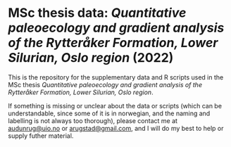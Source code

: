# MSc thesis data: _Quantitative paleoecology and gradient analysis of the Rytteråker Formation, Lower Silurian, Oslo region_ (2022)
This is the repository for the supplementary data and R scripts used in the MSc thesis _Quantitative paleoecology and gradient analysis of the Rytteråker Formation, Lower Silurian, Oslo region_.

If something is missing or unclear about the data or scripts (which can be understandable, since some of it is in norwegian, and the naming and labelling is not always too thorough), please contact me at audunrug@uio.no or arugstad@gmail.com, and I will do my best to help or supply futher material.
